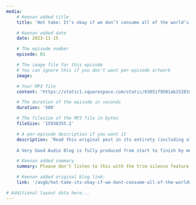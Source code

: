 ```yaml
---
media:
    # Keenan added title
    title: 'Hot take: It’s okay if we don’t consume all of the world’s information before we die'

    # Keenan added date
    date: 2023-11-15

    # The episode number
    episode: 01

    # The image file for this episode
    # You can ignore this if you don't want per-episode artwork
    image:

    # Your MP3 file 
    content: 'https://static1.squarespace.com/static/63051f9501ab15283a42d6e9/t/659751f00cc9e52c6102feb0/1704415742569/AVGAB+ep+1+trim+silence.mp3'

    # The duration of the episode in seconds
    duration: '500'

    # The filesize of the MP3 file in bytes
    fileSize: '15938355.2'

    # A per-episode description if you want it
    description: 'Read this original post in its entirety (including all of the hilarious and excellent footnotes) at this link: https://gkeenan.co/avgb/hot-take-its-okay-if-we-dont-consume-all-of-the-worlds-information-before-we-die<br><br>
    
    A Very Good Audio Blog is fully produced from start to finish by me, Keenan.'

    # Keenan added summary
    summary: Please don't listen to this with the trim silence feature enabled.

    # Keenan added original blog link:
    link: '/avgb/hot-take-its-okay-if-we-dont-consume-all-of-the-worlds-information-before-we-die'

# Additional layout data here...
---
```


